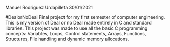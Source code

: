 Manuel Rodriguez Urdapilleta
30/01/2021

#DealorNoDeal
Final project for my first semester of computer engineering.
This is my version of Deal or no Deal made entirely in C and standard libraries.
This project was made to use all the basic C programming concepts: Variables, Loops, Control statements, Arrays, Functions, Structures, File handling and dynamic memory allocations.
